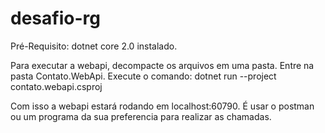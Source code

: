 # desafio-rg

Pré-Requisito:
dotnet core 2.0 instalado.

Para executar a webapi, decompacte os arquivos em uma pasta.
Entre na pasta Contato.WebApi.
Execute o comando: dotnet run --project contato.webapi.csproj

Com isso a webapi estará rodando em localhost:60790. É usar o postman ou um programa da sua preferencia para realizar as chamadas.